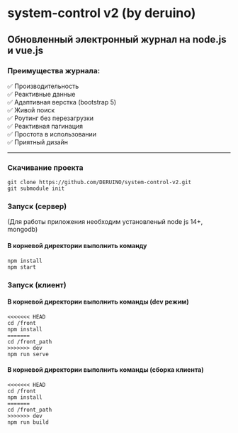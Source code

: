 # system-control v2 (by deruino)

## Обновленный электронный журнал на node.js и vue.js

### Преимущества журнала:

:white_check_mark: Производительность  
:white_check_mark: Реактивные данные  
:white_check_mark: Адаптивная верстка (bootstrap 5)  
:white_check_mark: Живой поиск  
:white_check_mark: Роутинг без перезагрузки  
:white_check_mark: Реактивная пагинация  
:white_check_mark: Простота в использовании  
:white_check_mark: Приятный дизайн

---

### Скачивание проекта

```
git clone https://github.com/DERUINO/system-control-v2.git
git submodule init
```

### Запуск (сервер)

(Для работы приложения необходим установленый node js 14+, mongodb)

#### В корневой директории выполнить команду

```
npm install
npm start
```

### Запуск (клиент)

#### В корневой директории выполнить команды (dev режим)

```
<<<<<<< HEAD
cd /front
npm install
=======
cd /front_path
>>>>>>> dev
npm run serve
```

#### В корневой директории выполнить команды (сборка клиента)

```
<<<<<<< HEAD
cd /front
npm install
=======
cd /front_path
>>>>>>> dev
npm run build
```
